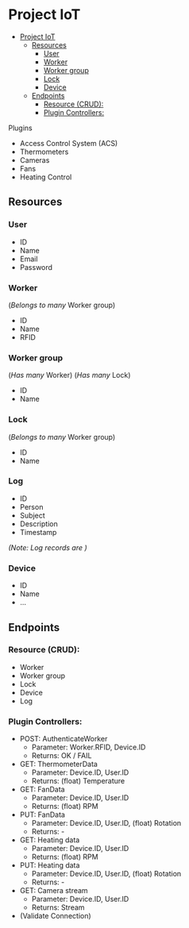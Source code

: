# Project IoT

- [Project IoT](#project-iot)
  - [Resources](#resources)
    - [User](#user)
    - [Worker](#worker)
    - [Worker group](#worker-group)
    - [Lock](#lock)
    - [Device](#device)
  - [Endpoints](#endpoints)
    - [Resource (CRUD):](#resource-crud)
    - [Plugin Controllers:](#plugin-controllers)

Plugins
- Access Control System (ACS)
- Thermometers
- Cameras
- Fans
- Heating Control


## Resources

### User

- ID
- Name
- Email
- Password

### Worker 

(*Belongs to many* Worker group)
- ID
- Name
- RFID

### Worker group 

(*Has many* Worker)
(*Has many* Lock)
- ID
- Name

### Lock

(*Belongs to many*  Worker group)
- ID
- Name

### Log
- ID
- Person
- Subject
- Description
- Timestamp

*(Note: Log records are )*

### Device

- ID
- Name
- ...


## Endpoints

### Resource (CRUD):
- Worker
- Worker group
- Lock
- Device
- Log

### Plugin Controllers:
- POST: AuthenticateWorker
  - Parameter: Worker.RFID, Device.ID
  - Returns: OK / FAIL
- GET: ThermometerData
  - Parameter: Device.ID, User.ID
  - Returns: (float) Temperature
- GET: FanData
  - Parameter: Device.ID, User.ID
  - Returns: (float) RPM
- PUT: FanData
  - Parameter: Device.ID, User.ID, (float) Rotation
  - Returns: -
- GET: Heating data
  - Parameter: Device.ID, User.ID
  - Returns: (float) RPM
- PUT: Heating data
  - Parameter: Device.ID, User.ID, (float) Rotation
  - Returns: -
- GET: Camera stream
  - Parameter: Device.ID, User.ID
  - Returns: Stream
- (Validate Connection)
